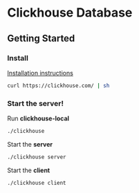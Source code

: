 # Clickhouse Database

## Getting Started

### Install
[Installation instructions](https://clickhouse.com/docs/en/getting-started/quick-start)
```sh
curl https://clickhouse.com/ | sh
```

### Start the server!
Run **clickhouse-local**
```sh
./clickhouse
```

Start the **server**
```sh
./clickhouse server
```

Start the **client**
```sh
./clickhouse client
```